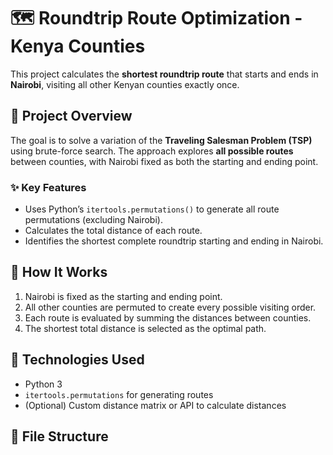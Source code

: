 # 🗺️ Roundtrip Route Optimization - Kenya Counties

This project calculates the **shortest roundtrip route** that starts and ends in **Nairobi**, visiting all other Kenyan counties exactly once.

## 🚀 Project Overview

The goal is to solve a variation of the **Traveling Salesman Problem (TSP)** using brute-force search. The approach explores **all possible routes** between counties, with Nairobi fixed as both the starting and ending point.

### ✨ Key Features
- Uses Python’s `itertools.permutations()` to generate all route permutations (excluding Nairobi).
- Calculates the total distance of each route.
- Identifies the shortest complete roundtrip starting and ending in Nairobi.

## 🧠 How It Works

1. Nairobi is fixed as the starting and ending point.
2. All other counties are permuted to create every possible visiting order.
3. Each route is evaluated by summing the distances between counties.
4. The shortest total distance is selected as the optimal path.

## 🧰 Technologies Used

- Python 3
- `itertools.permutations` for generating routes
- (Optional) Custom distance matrix or API to calculate distances

## 📂 File Structure

